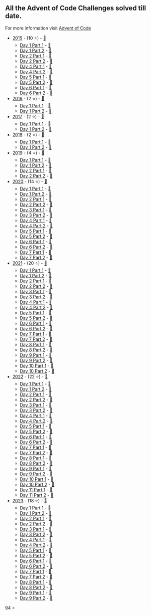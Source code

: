 ## All the Advent of Code Challenges solved till date.
For more information visit [Advent of Code](https://adventofcode.com/)

* [2015](2015) - (10 ⭐️) - [🔗](https://adventofcode.com/2015/)
  * [Day 1 Part 1](2015/day-1.1.py) - [🔗](https://adventofcode.com/2015/day/1)
  * [Day 1 Part 2](2015/day-1.2.py) - [🔗](https://adventofcode.com/2015/day/1#part2)
  * [Day 2 Part 1](2015/day-2.1.py) - [🔗](https://adventofcode.com/2015/day/2)
  * [Day 2 Part 2](2015/day-2.2.py) - [🔗](https://adventofcode.com/2015/day/2#part2)
  * [Day 4 Part 1](2015/day-4.1.py) - [🔗](https://adventofcode.com/2015/day/4)
  * [Day 4 Part 2](2015/day-4.2.py) - [🔗](https://adventofcode.com/2015/day/4#part2)
  * [Day 5 Part 1](2015/day-5.1.py) - [🔗](https://adventofcode.com/2015/day/5)
  * [Day 5 Part 2](2015/day-5.2.py) - [🔗](https://adventofcode.com/2015/day/5#part2)
  * [Day 6 Part 1](2015/day-6.1.py) - [🔗](https://adventofcode.com/2015/day/6)
  * [Day 6 Part 2](2015/day-6.2.py) - [🔗](https://adventofcode.com/2015/day/6#part2)
* [2016](2016) - (2 ⭐️) - [🔗](https://adventofcode.com/2016/)
  * [Day 1 Part 1](2016/day-1.1.py) - [🔗](https://adventofcode.com/2016/day/1)
  * [Day 1 Part 2](2016/day-1.2.py) - [🔗](https://adventofcode.com/2016/day/1#part2)
* [2017](2017) - (2 ⭐️) - [🔗](https://adventofcode.com/2017/)
  * [Day 1 Part 1](2017/day-1.1.py) - [🔗](https://adventofcode.com/2017/day/1)
  * [Day 1 Part 2](2017/day-1.2.py) - [🔗](https://adventofcode.com/2017/day/1#part2)
* [2018](2018) - (2 ⭐️) - [🔗](https://adventofcode.com/2018/)
  * [Day 1 Part 1](2018/day-1.1.py) - [🔗](https://adventofcode.com/2018/day/1)
  * [Day 1 Part 2](2018/day-1.2.py) - [🔗](https://adventofcode.com/2018/day/1#part2)
* [2019](2019) - (4 ⭐️) - [🔗](https://adventofcode.com/2019/)
  * [Day 1 Part 1](2019/day-1.1.py) - [🔗](https://adventofcode.com/2019/day/1)
  * [Day 1 Part 2](2019/day-1.2.py) - [🔗](https://adventofcode.com/2019/day/1#part2)
  * [Day 2 Part 1](2019/day-2.1.py) - [🔗](https://adventofcode.com/2019/day/2)
  * [Day 2 Part 2](2019/day-2.2.py) - [🔗](https://adventofcode.com/2019/day/2#part2)
* [2020](2020) - (14 ⭐️) - [🔗](https://adventofcode.com/2020/)
  * [Day 1 Part 1](2020/day-1.1.py) - [🔗](https://adventofcode.com/2020/day/1)
  * [Day 1 Part 2](2020/day-1.2.py) - [🔗](https://adventofcode.com/2020/day/1#part2)
  * [Day 2 Part 1](2020/day-2.1.py) - [🔗](https://adventofcode.com/2020/day/2)
  * [Day 2 Part 2](2020/day-2.2.py) - [🔗](https://adventofcode.com/2020/day/2#part2)
  * [Day 3 Part 1](2020/day-3.1.py) - [🔗](https://adventofcode.com/2020/day/3)
  * [Day 3 Part 2](2020/day-3.2.py) - [🔗](https://adventofcode.com/2020/day/3#part2)
  * [Day 4 Part 1](2020/day-4.1.py) - [🔗](https://adventofcode.com/2020/day/4)
  * [Day 4 Part 2](2020/day-4.2.py) - [🔗](https://adventofcode.com/2020/day/4#part2)
  * [Day 5 Part 1](2020/day-5.1.py) - [🔗](https://adventofcode.com/2020/day/5)
  * [Day 5 Part 2](2020/day-5.2.py) - [🔗](https://adventofcode.com/2020/day/5#part2)
  * [Day 6 Part 1](2020/day-6.1.py) - [🔗](https://adventofcode.com/2020/day/6)
  * [Day 6 Part 2](2020/day-6.2.py) - [🔗](https://adventofcode.com/2020/day/6#part2)
  * [Day 7 Part 1](2020/day-7.1.py) - [🔗](https://adventofcode.com/2020/day/7)
  * [Day 7 Part 2](2020/day-7.2.py) - [🔗](https://adventofcode.com/2020/day/7#part2)
* [2021](2021) - (20 ⭐️) - [🔗](https://adventofcode.com/2021/)
  * [Day 1 Part 1](2021/day-1.1.py) - [🔗](https://adventofcode.com/2021/day/1)
  * [Day 1 Part 2](2021/day-1.2.py) - [🔗](https://adventofcode.com/2021/day/1#part2)
  * [Day 2 Part 1](2021/day-2.1.py) - [🔗](https://adventofcode.com/2021/day/2)
  * [Day 2 Part 2](2021/day-2.2.py) - [🔗](https://adventofcode.com/2021/day/2#part2)
  * [Day 3 Part 1](2021/day-3.1.py) - [🔗](https://adventofcode.com/2021/day/3)
  * [Day 3 Part 2](2021/day-3.2.py) - [🔗](https://adventofcode.com/2021/day/3#part2)
  * [Day 4 Part 1](2021/day-4.1.py) - [🔗](https://adventofcode.com/2021/day/4)
  * [Day 4 Part 2](2021/day-4.2.py) - [🔗](https://adventofcode.com/2021/day/4#part2)
  * [Day 5 Part 1](2021/day-5.1.py) - [🔗](https://adventofcode.com/2021/day/5)
  * [Day 5 Part 2](2021/day-5.2.py) - [🔗](https://adventofcode.com/2021/day/5#part2)
  * [Day 6 Part 1](2021/day-6.1.py) - [🔗](https://adventofcode.com/2021/day/6)
  * [Day 6 Part 2](2021/day-6.2.py) - [🔗](https://adventofcode.com/2021/day/6#part2)
  * [Day 7 Part 1](2021/day-7.1.py) - [🔗](https://adventofcode.com/2021/day/7)
  * [Day 7 Part 2](2021/day-7.2.py) - [🔗](https://adventofcode.com/2021/day/7#part2)
  * [Day 8 Part 1](2021/day-8.1.py) - [🔗](https://adventofcode.com/2021/day/8)
  * [Day 8 Part 2](2021/day-8.2.py) - [🔗](https://adventofcode.com/2021/day/8#part2)
  * [Day 9 Part 1](2021/day-9.1.py) - [🔗](https://adventofcode.com/2021/day/9)
  * [Day 9 Part 2](2021/day-9.2.py) - [🔗](https://adventofcode.com/2021/day/9#part2)
  * [Day 10 Part 1](2021/day-10.1.py) - [🔗](https://adventofcode.com/2021/day/10)
  * [Day 10 Part 2](2021/day-10.2.py) - [🔗](https://adventofcode.com/2021/day/10#part2)
* [2022](2022) - (22 ⭐️) - [🔗](https://adventofcode.com/2022/)
  * [Day 1 Part 1](2022/day-1.1.py) - [🔗](https://adventofcode.com/2022/day/1)
  * [Day 1 Part 2](2022/day-1.2.py) - [🔗](https://adventofcode.com/2022/day/1#part2)
  * [Day 2 Part 1](2022/day-2.1.py) - [🔗](https://adventofcode.com/2022/day/2)
  * [Day 2 Part 2](2022/day-2.2.py) - [🔗](https://adventofcode.com/2022/day/2#part2)
  * [Day 3 Part 1](2022/day-3.1.py) - [🔗](https://adventofcode.com/2022/day/3)
  * [Day 3 Part 2](2022/day-3.2.py) - [🔗](https://adventofcode.com/2022/day/3#part2)
  * [Day 4 Part 1](2022/day-4.1.py) - [🔗](https://adventofcode.com/2022/day/4)
  * [Day 4 Part 2](2022/day-4.2.py) - [🔗](https://adventofcode.com/2022/day/4#part2)
  * [Day 5 Part 1](2022/day-5.1.py) - [🔗](https://adventofcode.com/2022/day/5)
  * [Day 5 Part 2](2022/day-5.2.py) - [🔗](https://adventofcode.com/2022/day/5#part2)
  * [Day 6 Part 1](2022/day-6.1.py) - [🔗](https://adventofcode.com/2022/day/6)
  * [Day 6 Part 2](2022/day-6.2.py) - [🔗](https://adventofcode.com/2022/day/6#part2)
  * [Day 7 Part 1](2022/day-7.1.py) - [🔗](https://adventofcode.com/2022/day/7)
  * [Day 7 Part 2](2022/day-7.2.py) - [🔗](https://adventofcode.com/2022/day/7#part2)
  * [Day 8 Part 1](2022/day-8.1.py) - [🔗](https://adventofcode.com/2022/day/8)
  * [Day 8 Part 2](2022/day-8.2.py) - [🔗](https://adventofcode.com/2022/day/8#part2)
  * [Day 9 Part 1](2022/day-9.1.py) - [🔗](https://adventofcode.com/2022/day/9)
  * [Day 9 Part 2](2022/day-9.2.py) - [🔗](https://adventofcode.com/2022/day/9#part2)
  * [Day 10 Part 1](2022/day-10.1.py) - [🔗](https://adventofcode.com/2022/day/10)
  * [Day 10 Part 2](2022/day-10.2.py) - [🔗](https://adventofcode.com/2022/day/10#part2)
  * [Day 11 Part 1](2022/day-11.1.py) - [🔗](https://adventofcode.com/2022/day/11)
  * [Day 11 Part 2](2022/day-11.2.py) - [🔗](https://adventofcode.com/2022/day/11#part2)
* [2023](2023) - (18 ⭐️) - [🔗](https://adventofcode.com/2023/)
  * [Day 1 Part 1](2023/day-1.1.py) - [🔗](https://adventofcode.com/2023/day/1)
  * [Day 1 Part 2](2023/day-1.2.py) - [🔗](https://adventofcode.com/2023/day/1#part2)
  * [Day 2 Part 1](2023/day-2.1.py) - [🔗](https://adventofcode.com/2023/day/2)
  * [Day 2 Part 2](2023/day-2.2.py) - [🔗](https://adventofcode.com/2023/day/2#part2)
  * [Day 3 Part 1](2023/day-3.1.py) - [🔗](https://adventofcode.com/2023/day/3)
  * [Day 3 Part 2](2023/day-3.2.py) - [🔗](https://adventofcode.com/2023/day/3#part2)
  * [Day 4 Part 1](2023/day-4.1.py) - [🔗](https://adventofcode.com/2023/day/4)
  * [Day 4 Part 2](2023/day-4.2.py) - [🔗](https://adventofcode.com/2023/day/4#part2)
  * [Day 5 Part 1](2023/day-5.1.py) - [🔗](https://adventofcode.com/2023/day/5)
  * [Day 5 Part 2](2023/day-5.2.py) - [🔗](https://adventofcode.com/2023/day/5#part2)
  * [Day 6 Part 1](2023/day-6.1.py) - [🔗](https://adventofcode.com/2023/day/6)
  * [Day 6 Part 2](2023/day-6.2.py) - [🔗](https://adventofcode.com/2023/day/6#part2)
  * [Day 7 Part 1](2023/day-7.1.py) - [🔗](https://adventofcode.com/2023/day/7)
  * [Day 7 Part 2](2023/day-7.2.py) - [🔗](https://adventofcode.com/2023/day/7#part2)
  * [Day 8 Part 1](2023/day-8.1.py) - [🔗](https://adventofcode.com/2023/day/8)
  * [Day 8 Part 2](2023/day-8.2.py) - [🔗](https://adventofcode.com/2023/day/8#part2)
  * [Day 9 Part 1](2023/day-9.1.py) - [🔗](https://adventofcode.com/2023/day/9)
  * [Day 9 Part 2](2023/day-9.2.py) - [🔗](https://adventofcode.com/2023/day/9#part2)

94 ⭐️